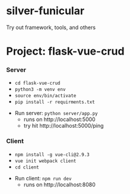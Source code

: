 # silver-funicular

Try out framework, tools, and others

# Project: flask-vue-crud

### Server

* `cd flask-vue-crud`
* `python3 -m venv env`
* `source env/bin/activate`
* `pip install -r requirments.txt`

- Run server: `python server/app.py`
  * runs on http://localhost:5000
  * try hit http://localhost:5000/ping

### Client

* `npm install -g vue-cli@2.9.3`
* `vue init webpack client`
* `cd client`

- Run client: `npm run dev`
  * runs on http://localhost:8080
